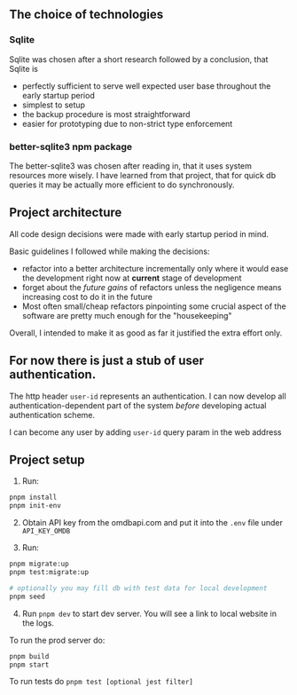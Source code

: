 ## The choice of technologies

### Sqlite
Sqlite was chosen after a short research followed by a conclusion, that Sqlite is
- perfectly sufficient to serve well expected user base throughout the early startup period
- simplest to setup
- the backup procedure is most straightforward
- easier for prototyping due to non-strict type enforcement

### better-sqlite3 npm package
The better-sqlite3 was chosen after reading in, that it uses system resources more wisely.
I have learned from that project, that for quick db queries it may be actually more efficient
to do synchronously.

## Project architecture
All code design decisions were made with early startup period in mind.

Basic guidelines I followed while making the decisions:
- refactor into a better architecture incrementally only where it would ease the development right now at **current** stage of development
- forget about the *future gains* of refactors unless the negligence means increasing cost to do it in the future
- Most often small/cheap refactors pinpointing some crucial aspect of the software are pretty much enough for the "housekeeping"

Overall, I intended to make it as good as far it justified the extra effort only.

## For now there is just a stub of user authentication.
The http header `user-id` represents an authentication.
I can now develop all authentication-dependent part of the system *before* developing actual authentication scheme.

I can become any user by adding `user-id` query param in the web address 

## Project setup

1. Run:
```bash
pnpm install
pnpm init-env
```

2. Obtain API key from the omdbapi.com and put it into the `.env` file under `API_KEY_OMDB`

3. Run:
```bash
pnpm migrate:up
pnpm test:migrate:up

# optionally you may fill db with test data for local development
pnpm seed
```

4. Run `pnpm dev` to start dev server. 
You will see a link to local website in the logs.

To run the prod server do:
```bash
pnpm build
pnpm start
```

To run tests do `pnpm test [optional jest filter]`


